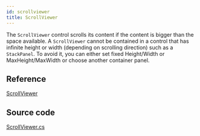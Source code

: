 ```yaml
---
id: scrollviewer
title: ScrollViewer
---
```


The `ScrollViewer` control scrolls its content if the content is bigger than the space available. A `ScrollViewer` cannot be contained in a control that has infinite height or width (depending on scrolling direction) such as a `StackPanel`. To avoid it, you can either set fixed Height/Width or MaxHeight/MaxWidth or choose another container panel.

## Reference

[ScrollViewer](http://reference.avaloniaui.net/api/Avalonia.Controls/ScrollViewer/)

## Source code

[ScrollViewer.cs](https://github.com/AvaloniaUI/Avalonia/blob/master/src/Avalonia.Controls/ScrollViewer.cs)
